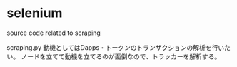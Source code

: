 # selenium
source code related to scraping

scraping.py
動機としてはDapps・トークンのトランザクションの解析を行いたい。
ノードを立てて動機を立てるのが面倒なので、トラッカーを解析する。
